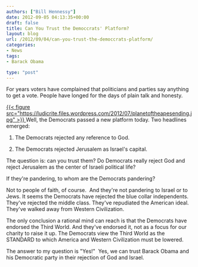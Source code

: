 ```yaml
---
authors: ["Bill Hennessy"]
date: 2012-09-05 04:13:35+00:00
draft: false
title: Can You Trust the Democcrats' Platform?
layout: blog
url: /2012/09/04/can-you-trust-the-democcrats-platform/
categories:
- News
tags:
- Barack Obama

type: "post"
---
```


For years voters have complained that politicians and parties say anything to get a vote. People have longed for the days of plain talk and honesty.

[{{< figure src="https://ludicrite.files.wordpress.com/2012/07/planetoftheapesending.jpg" >}}
](https://ludicrite.files.wordpress.com/2012/07/planetoftheapesending.jpg)Well, the Democrats passed a new platform today. Two headlines emerged:

1. The Democrats rejected any reference to God.

2. The Democrats rejected Jerusalem as Israel's capital.

The question is: can you trust them? Do Democrats really reject God and reject Jerusalem as the center of Israeli political life?

If they're pandering, to whom are the Democrats pandering?

Not to people of faith, of course.  And they're not pandering to Israel or to Jews. It seems the Democrats have rejected the blue collar independents. They've rejected the middle class. They've repudiated the American ideal. They've walked away from Western Civilization.

The only conclusion a rational mind can reach is that the Democrats have endorsed the Third World. And they've endorsed it, not as a focus for our charity to raise it up. The Democrats view the Third World as the STANDARD to which America and Western Civilization must be lowered.

The answer to my question is "Yes!"  Yes, we can trust Barack Obama and his Democratic party in their rejection of God and Israel.
